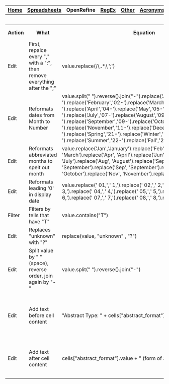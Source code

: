 <table style="width:100%">
  <tr>
    <th><a href="home.md">Home</a></th>
    <th><a href="Spreadsheet.md">Spreadsheets</a></th>
    <th>OpenRefine</th>
    <th><a href="RegEx.md">RegEx</a></th>
	<th><a href="Other.md">Other</a></th>
	<th><a href="Acronyms.md">Acronyms</a></th>
	<th><a href="Glossery.md">Glossery</a></th>
  </tr>
<table>
<table>
	<tr>
		<th>Action</th>
		<th>What</th>
		<th>Equation</th>
		<th>Explanation</th>
		<th>From this</th>
		<th>To this</th>
		<th>Date Checked</th>
	</tr>
	<tr>
		<td>Edit</td>
		<td>First, repalce every "," with a ":", then remove everything after the ";"</td>
		<td>value.replace(/\,.*/,';')</td>
		<td>The ";" remains at the end</td>
		<td>	Bioterrorism, Bioterrorism—Health aspects, Disaster medicine, Terrorism—Prevention</td>
		<td>Bioterrorism;</td>
		<td>February 2024</td>
	</tr>
		<tr>
		<td>Edit</td>
		<td>Reformats dates from Month to Number</td>
		<td>value.split(" ").reverse().join("-").replace('January','01-').replace('February','02-').replace('March','03-').replace('April','04-').replace('May','05-').replace('June','06-').replace('July','07-').replace('August','09-').replace('September','09-').replace('October','10-').replace('November','11-').replace('December','12-').replace('Spring','21-').replace('Winter','24-').replace('Summer','22-').replace('Fall','23-')</td>
		<td>Still needs clean up/individual intervention for complex dates</td>
		<td>Spring 1978</td>
		<td>1978-21-</td>
		<td>February 2024</td>
	</tr>
	</tr>
		<tr>
		<td>Edit</td>
		<td>Reformats abbreviated months to spelt out month</td>
		<td>value.replace('Jan','January').replace('Feb','February').replace('Mar', 'March').replace('Apr', 'April').replace('Jun', 'June').replace('Jul', 'July').replace('Aug', 'August').replace('Sept', 'September').replace('Sep', 'September').replace('Oct', 'October').replace('Nov', 'November').replace('Dec', 'December')</td>
		<td></td>
		<td>Oct 1902-Jun 1903</td>
		<td>October 1902-June 1903</td>
		<td>February 2024</td>
	</tr>
	</tr>
		<tr>
		<td>Edit</td>
		<td>Reformats leading '0' in display date</td>
		<td>value.replace(' 01,',' 1,').replace(' 02,',' 2,').replace(' 03,',' 3,').replace(' 04,',' 4,').replace(' 05,',' 5,').replace(' 06,',' 6,').replace(' 07,',' 7,').replace(' 08,',' 8,').replace(' 09,',' 9,')</td>
		<td>Remove "0" from "August 01, 2019")</td>
		<td>March 02, 1926</td>
		<td>March 2, 1926</td>
		<td>February 2024</td>
	</tr>
	</tr>
		<tr>
		<td>Filter</td>
		<td>Filters by tells that have "T"</td>
		<td>value.contains("T")</td>
		<td>Capitalization matters</td>
		<td>N/A</td>
		<td>N/A</td>
		<td>February 2024</td>
	</tr>
	</tr>
		<tr>
		<td>Edit</td>
		<td>Replaces "unknown" with "?"</td>
		<td>replace(value, "unknown" , "?")</td>
		<td></td>
		<td>unknown/1910</td>
		<td>?/1910</td>
		<td>February 2024</td>
	</tr>
	</tr>
		<tr>
		<td>Edit</td>
		<td>Split value by " "(space), reverse order, join again by "-"</td>
		<td>value.split(" ").reverse().join("-")</td>
		<td>When you have multiple split values, it gets messy. </td>
		<td>May 1892</td>
		<td>1892-May</td>
		<td>February 2024</td>
	</tr>
	</tr>
		<tr>
		<td>Edit</td>
		<td>Add text before cell content</td>
		<td>"Abstract Type: " + cells["abstract_format"].value</td>
		<td>This adds the text "Abstract Type: " to the beginning of all content in the column "abstract_format"</td>
		<td>html</td>
		<td>Abstract Type: html</td>
		<td>April 2024</td>
	</tr>
	</tr>
		<tr>
		<td>Edit</td>
		<td>Add text after cell content</td>
		<td>cells["abstract_format"].value + " (form of abstract)"</td>
		<td>This adds the text  (form of abstract) to the end of all content in the column "abstract_format"</td>
		<td>html</td>
		<td>html (form of abstract)</td>
		<td>April 2024</td>
	</tr>
</table>
